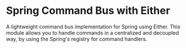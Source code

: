 # Spring Command Bus with Either

A lightweight command bus implementation for Spring using Either. This module allows you to handle commands in a centralized and decoupled way, by using the Spring's registry for command handlers.

